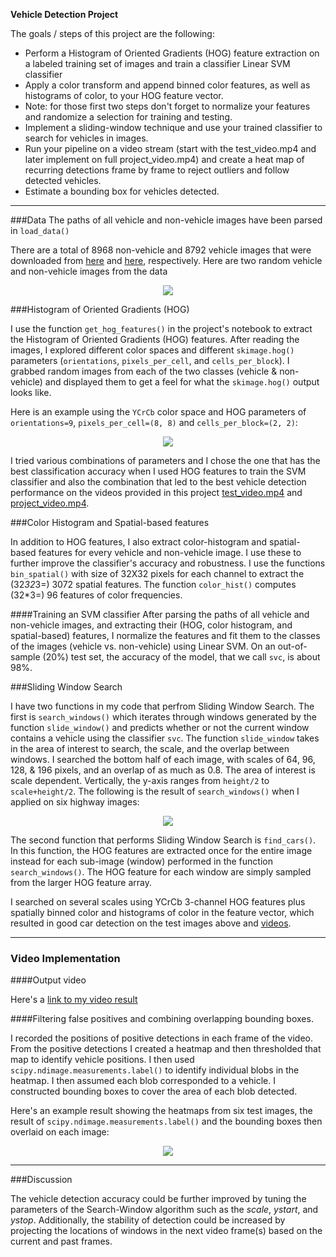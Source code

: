 **Vehicle Detection Project**

The goals / steps of this project are the following:

* Perform a Histogram of Oriented Gradients (HOG) feature extraction on a labeled training set of images and train a classifier Linear SVM classifier
* Apply a color transform and append binned color features, as well as histograms of color, to your HOG feature vector. 
* Note: for those first two steps don't forget to normalize your features and randomize a selection for training and testing.
* Implement a sliding-window technique and use your trained classifier to search for vehicles in images.
* Run your pipeline on a video stream (start with the test_video.mp4 and later implement on full project_video.mp4) and create a heat map of recurring detections frame by frame to reject outliers and follow detected vehicles.
* Estimate a bounding box for vehicles detected.

---
###Data
The paths of all vehicle and non-vehicle images have been parsed in `load_data()`

There are a total of 8968 non-vehicle and 8792 vehicle images that were downloaded from [here](https://s3.amazonaws.com/udacity-sdc/Vehicle_Tracking/non-vehicles.zip) and [here](https://s3.amazonaws.com/udacity-sdc/Vehicle_Tracking/vehicles.zip), respectively. Here are two random vehicle and non-vehicle images from the data

<p align="center"> <img src="./images_and_videos/car_noncar.png"> </p>
###Histogram of Oriented Gradients (HOG)

I use the function `get_hog_features()` in the project's notebook to extract the Histogram of Oriented Gradients (HOG) features. 
After reading the images, I explored different color spaces and different `skimage.hog()` parameters (`orientations`, `pixels_per_cell`, and `cells_per_block`).  I grabbed random images from each of the two classes (vehicle & non-vehicle) and displayed them to get a feel for what the `skimage.hog()` output looks like.

Here is an example using the `YCrCb` color space and HOG parameters of `orientations=9`, `pixels_per_cell=(8, 8)` and `cells_per_block=(2, 2)`:


<p align="center"> <img src="./images_and_videos/hog_features.png"> </p>

I tried various combinations of parameters and I chose the one that has the best classification accuracy when I used HOG features to train the SVM classifier and also the combination that led to the best vehicle detection performance on the videos provided in this project [test_video.mp4](./images_and_videos/test_video.mp4) and [project_video.mp4](./images_and_videos/project_video.mp4).

###Color Histogram and Spatial-based features

In addition to HOG features, I also extract color-histogram and spatial-based features for every vehicle and non-vehicle image. I use these to further improve the classifier's accuracy and robustness. I use the functions `bin_spatial()` with size of 32X32 pixels for each channel to extract the (32*32*3=) 3072 spatial features. The function `color_hist()` computes (32*3=) 96 features of color frequencies.

####Training an SVM classifier
After parsing the paths of all vehicle and non-vehicle images, and extracting their (HOG, color histogram, and spatial-based) features, I normalize the features and fit them to the classes of the images (vehicle vs. non-vehicle) using Linear SVM. On an out-of-sample (20%) test set, the accuracy of the model, that we call `svc`, is about 98%.

###Sliding Window Search

I have two functions in my code that perfrom Sliding Window Search. The first is `search_windows()` which iterates through windows generated by the function `slide_window()` and predicts whether or not the current window contains a vehicle using the classifier `svc`. The function `slide_window` takes in the area of interest to search, the scale, and the overlap between windows. I searched the bottom half of each image, with scales of 64, 96, 128, & 196 pixels, and an overlap of as much as 0.8. The area of interest is scale dependent. Vertically, the y-axis ranges from `height/2` to `scale+height/2`. The following is the result of `search_windows()` when I applied on six highway images:

<p align="center"> <img src="./images_and_videos/sliding_windows.png"> </p>

The second function that performs Sliding Window Search is `find_cars()`. In this function, the HOG features are extracted once for the entire image instead for each sub-image (window) performed in the function `search_windows()`. The HOG feature for each window are simply sampled from the larger HOG feature array.  

I searched on several scales using YCrCb 3-channel HOG features plus spatially binned color and histograms of color in the feature vector, which resulted in good car detection on the test images above and [videos](./images_and_videos/project_video.mp4). 

---

### Video Implementation

####Output video

Here's a [link to my video result](./images_and_videos/project_video_detected.mp4)


####Filtering false positives and combining overlapping bounding boxes.

I recorded the positions of positive detections in each frame of the video.  From the positive detections I created a heatmap and then thresholded that map to identify vehicle positions.  I then used `scipy.ndimage.measurements.label()` to identify individual blobs in the heatmap.  I then assumed each blob corresponded to a vehicle.  I constructed bounding boxes to cover the area of each blob detected. 

Here's an example result showing the heatmaps from six test images, the result of `scipy.ndimage.measurements.label()` and the bounding boxes then overlaid on each image:


<p align="center"> <img src="./images_and_videos/heat_maps.png"> </p>

---

###Discussion

The vehicle detection accuracy could be further improved by tuning the parameters of the Search-Window algorithm such as the *scale*, *ystart*, and *ystop*. Additionally, the stability of detection could be increased by projecting the locations of windows in the next video frame(s) based on the current and past frames.  


